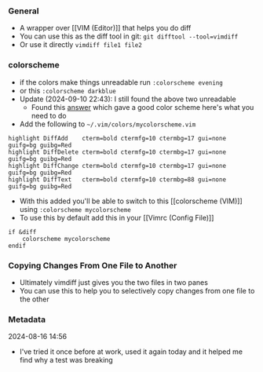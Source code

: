 ### General
- A wrapper over [[VIM (Editor)]] that helps you do diff
- You can use this as the diff tool in git: `git difftool --tool=vimdiff`
- Or use it directly `vimdiff file1 file2`


### colorscheme
- if the colors make things unreadable run `:colorscheme evening`
 - or this `:colorscheme darkblue`
- Update (2024-09-10 22:43): I still found the above two unreadable
	- Found this [answer](https://stackoverflow.com/questions/2019281/load-different-colorscheme-when-using-vimdiff) which gave a good color scheme here's what you need to do 
- Add the following to `~/.vim/colors/mycolorscheme.vim`
```vimscript
highlight DiffAdd    cterm=bold ctermfg=10 ctermbg=17 gui=none guifg=bg guibg=Red
highlight DiffDelete cterm=bold ctermfg=10 ctermbg=17 gui=none guifg=bg guibg=Red
highlight DiffChange cterm=bold ctermfg=10 ctermbg=17 gui=none guifg=bg guibg=Red
highlight DiffText   cterm=bold ctermfg=10 ctermbg=88 gui=none guifg=bg guibg=Red
```
- With this added you'll be able to switch to this [[colorscheme (VIM)]] using `:colorscheme mycolorscheme`
- To use this by default add this in your [[Vimrc (Config File)]]
```vimscript
if &diff
	colorscheme mycolorscheme
endif
```


### Copying Changes From One File to Another
- Ultimately vimdiff just gives you the two files in two panes
- You can use this to help you to selectively copy changes from one file to the other
### Metadata
2024-08-16 14:56
- I've tried it once before at work, used it again today and it helped me find why a test was breaking